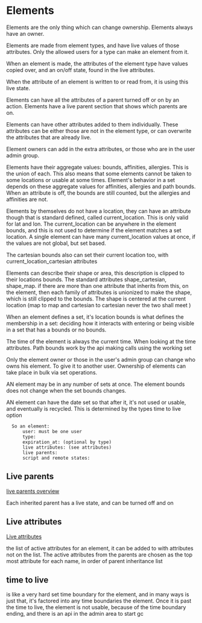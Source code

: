 # Elements
Elements are the only thing which can change ownership. Elements always have an owner.

Elements are made from element types, and have live values of those attributes.
Only the allowed users for a type can make an element from it.

When an element is made, the attributes of the element type have values copied over,
and an on/off state, found in the live attributes.

When the attribute of an element is written to or read from, it is using this live state.

Elements can have all the attributes of a parent turned off or on by an action.
Elements have a live parent section that shows which parents are on.

Elements can have other attributes added to them individually. 
These attributes can be either those are not in the element type,
or can overwrite the attributes that are already live.

Element owners can add in the extra attributes, or those who are in the user admin group.

Elements have their aggregate values: bounds, affinities, allergies. This is the union of each.
This also means that some elements cannot be taken to some locations or usable at some times.
Element's behavior in a set depends on these aggregate values for affinities, allergies and path bounds.
When an attribute is off, the bounds are still counted, but the allergies and affinities are not.

Elements by themselves do not have a location, they can have an attribute though that is standard defined, called current_location.
This is only valid for lat and lon. The current_location can be anywhere in the element bounds, and this is not used to determine if the element matches a set location.
A single element can have many current_location values at once, if the values are not global, but set based.

The cartesian bounds also can set their current location too, with current_location_cartesian attributes
 
Elements can describe their shape or area, this description is clipped to their locations bounds. The standard attributes shape_cartesian, shape_map.
if there are more than one attribute that inherits from this, on the element, then each family of attributes is unionized to make the shape, which is still clipped to the bounds.
The shape is centered at the current location (map to map and cartesian to cartesian never the two shall meet )


When an element defines a set, it's location bounds is what defines the membership in a set:
deciding how it interacts with entering or being visible in a set that has a bounds or no bounds.


The time of the element is always the current time. When looking at the time attributes.
Path bounds work by the api making calls using the working set


Only the element owner or those in the user's admin group can change who owns his element. To give it to another user.
Ownership of elements can take place in bulk via set operations.

AN element may be in any number of sets at once.
The element bounds does not change when the set bounds changes.

AN element can have the date set so that after it, it's not used or usable, and eventually is recycled. This is determined by the types time to live option


      So an element:
          user: must be one user
          type:
          expiration_at: (optional by type)  
          live attributes: (see attributes)
          live parents:  
          script and remote states:  


## Live parents
[live parents overview](live-parent-overview.md)

Each inherited parent has a live state, and can be turned off and on

## Live attributes
[Live attributes](live-attribute-overview.md)

the list of active attributes for an element, it can be added to with attributes not on the list.
The active attributes from the parents are chosen as the top most attribute for each name,
in order of parent inheritance list 


## time to live

is like a very hard set time boundary for the element, and in many ways is just that, it's factored into any time boundaries the element.
Once it is past the time to live, the element is not usable, because of the time boundary ending, and there is an api in the admin area to start gc
